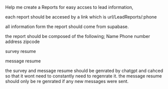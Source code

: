 Help me create a Reports for easy accses to lead information, 

each report should be accesed by a link which is url/LeadReports/:phone

all information form the report should come from supabase.

the report should be composed of the following;
Name 
Phone number
address 
zipcode

survey resume 

message resume 


the survey and message resume should be genrated by chatgpt and cahced so that it wont need to constantly need to regenrate it. the message resume should only be re genrated if any new messages were sent.
